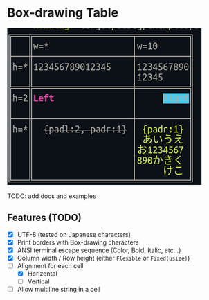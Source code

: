# Box-drawing Table

![demo.png](screenshots/example01.png)

TODO: add docs and examples

## Features (TODO)

- [x] UTF-8 (tested on Japanese characters)
- [x] Print borders with Box-drawing characters
- [x] ANSI terminal escape sequence (Color, Bold, Italic, etc...)
- [x] Column width / Row height (either `Flexible` or `Fixed(usize)`)
- [ ] Alignment for each cell
    - [x] Horizontal
    - [ ] Vertical
- [ ] Allow multiline string in a cell
